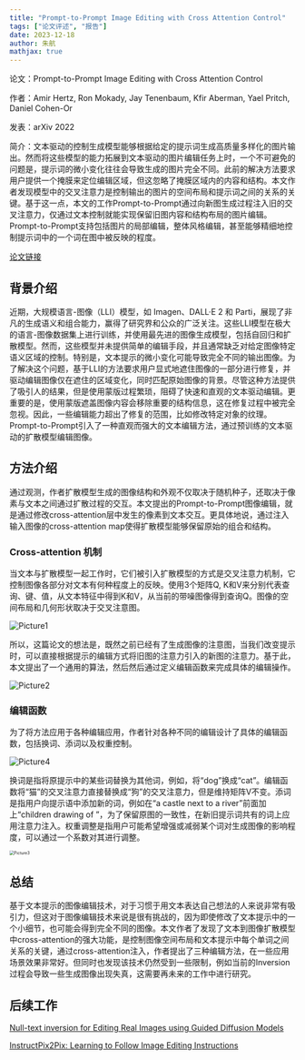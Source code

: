 ```yaml
---
title: "Prompt-to-Prompt Image Editing with Cross Attention Control"
tags: ["论文评述", "报告"]
date: 2023-12-18
author: 朱航
mathjax: true
---
```


论文：Prompt-to-Prompt Image Editing with Cross Attention Control

作者：Amir Hertz, Ron Mokady, Jay Tenenbaum, Kfir Aberman, Yael Pritch, Daniel Cohen-Or

发表：arXiv 2022

简介：文本驱动的控制生成模型能够根据给定的提示词生成高质量多样化的图片输出。然而将这些模型的能力拓展到文本驱动的图片编辑任务上时，一个不可避免的问题是，提示词的微小变化往往会导致生成的图片完全不同。此前的解决方法要求用户提供一个掩膜来定位编辑区域，但这忽略了掩膜区域内的内容和结构。本文作者发现模型中的交叉注意力是控制输出的图片的空间布局和提示词之间的关系的关键。基于这一点，本文的工作Prompt-to-Prompt通过向新图生成过程注入旧的交叉注意力，仅通过文本控制就能实现保留旧图内容和结构布局的图片编辑。Prompt-to-Prompt支持包括图片的局部编辑，整体风格编辑，甚至能够精细地控制提示词中的一个词在图中被反映的程度。

[论文链接](https://arxiv.org/abs/2208.01626)

## 背景介绍

近期，大规模语言-图像（LLI）模型，如 Imagen、DALL·E 2 和 Parti，展现了非凡的生成语义和组合能力，赢得了研究界和公众的广泛关注。这些LLI模型在极大的语言-图像数据集上进行训练，并使用最先进的图像生成模型，包括自回归和扩散模型。然而，这些模型并未提供简单的编辑手段，并且通常缺乏对给定图像特定语义区域的控制。特别是，文本提示的微小变化可能导致完全不同的输出图像。为了解决这个问题，基于LLI的方法要求用户显式地遮住图像的一部分进行修复，并驱动编辑图像仅在遮住的区域变化，同时匹配原始图像的背景。尽管这种方法提供了吸引人的结果，但是使用蒙版过程繁琐，阻碍了快速和直观的文本驱动编辑。更重要的是，使用蒙版遮盖图像内容会移除重要的结构信息，这在修复过程中被完全忽视。因此，一些编辑能力超出了修复的范围，比如修改特定对象的纹理。Prompt-to-Prompt引入了一种直观而强大的文本编辑方法，通过预训练的文本驱动的扩散模型编辑图像。

## 方法介绍

通过观测，作者扩散模型生成的图像结构和外观不仅取决于随机种子，还取决于像素与文本之间通过扩散过程的交互。本文提出的Prompt-to-Prompt图像编辑，就是通过修改cross-attention层中发生的像素到文本交互。更具体地说，通过注入输入图像的cross-attention map使得扩散模型能够保留原始的组合和结构。

### Cross-attention 机制

当文本与扩散模型一起工作时，它们被引入扩散模型的方式是交叉注意力机制，它控制图像各部分对文本有何种程度上的反映。使用3个矩阵Q, K和V来分别代表查询、键、值，从文本特征中得到K和V，从当前的带噪图像得到查询Q。图像的空间布局和几何形状取决于交叉注意图。

![Picture1](./Picture1.png)

所以，这篇论文的想法是，既然之前已经有了生成图像的注意图，当我们改变提示时，可以直接根据提示的编辑方式将旧图的注意力引入的新图的注意力。基于此，本文提出了一个通用的算法，然后然后通过定义编辑函数来完成具体的编辑操作。

![Picture2](./Picture2.png)

### 编辑函数

为了将方法应用于各种编辑应用，作者针对各种不同的编辑设计了具体的编辑函数，包括换词、添词以及权重控制。

![Picture4](./Picture4.png)

换词是指将原提示中的某些词替换为其他词，例如，将“dog”换成“cat”。编辑函数将“猫”的交叉注意力直接替换成“狗”的交叉注意力，但是维持矩阵V不变。添词是指用户向提示语中添加新的词，例如在“a castle next to a river”前面加上“children drawing of ”，为了保留原图的一致性，在新旧提示词共有的词上应用注意力注入。权重调整是指用户可能希望增强或减弱某个词对生成图像的影响程度，可以通过一个系数对其进行调整。

<img src="./Picture3.png" alt="Picture3" style="zoom:50%;" />

## 总结

基于文本提示的图像编辑技术，对于习惯于用文本表达自己想法的人来说非常有吸引力，但这对于图像编辑技术来说是很有挑战的，因为即使修改了文本提示中的一个小细节，也可能会得到完全不同的图像。本文作者了发现了文本到图像扩散模型中cross-attention的强大功能，是控制图像空间布局和文本提示中每个单词之间关系的关键，通过cross-attention注入，作者提出了三种编辑方法，在一些应用场景效果非常好。但同时也发现该技术仍然受到一些限制，例如当前的Inversion过程会导致一些生成图像出现失真，这需要再未来的工作中进行研究。

## 后续工作

[Null-text inversion for Editing Real Images using Guided Diffusion Models](https://null-text-inversion.github.io/) 

[InstructPix2Pix: Learning to Follow Image Editing Instructions](https://www.timothybrooks.com/instruct-pix2pix)